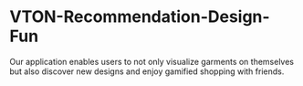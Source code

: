 # VTON-Recommendation-Design-Fun
Our application enables users to not only visualize garments on themselves but also discover new designs and enjoy gamified shopping with friends.
